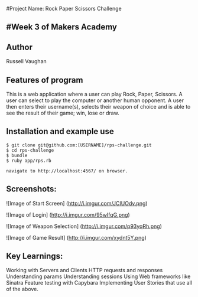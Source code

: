 #Project Name: Rock Paper Scissors Challenge

#Week 3 of Makers Academy
--------------------------

Author
--------

Russell Vaughan

Features of program
--------------------

This is a web application where a user can play Rock, Paper, Scissors. A user can select to play the computer or another human opponent. A user then enters their username(s), selects their weapon of choice and is able to see the result of their game; win, lose or draw.

Installation and example use
----------------------------

```
$ git clone git@github.com:[USERNAME]/rps-challenge.git
$ cd rps-challenge
$ bundle
$ ruby app/rps.rb

navigate to http://localhost:4567/ on browser.

```

Screenshots:
--------------

![Image of Start Screen]
(http://i.imgur.com/JCIUOdv.png)

![Image of Login]
(http://i.imgur.com/95wIfqG.png)

![Image of Weapon Selection]
(http://i.imgur.com/p93yqRh.png)

![Image of Game Result]
(http://i.imgur.com/xydnt5Y.png)


Key Learnings:
--------------

Working with Servers and Clients
HTTP requests and responses
Understanding params
Understanding sessions
Using Web frameworks like Sinatra
Feature testing with Capybara
Implementing User Stories that use all of the above.
